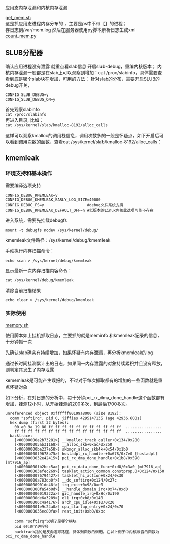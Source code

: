 应用态内存泄漏和内核内存泄漏

[get_mem.sh](./code/get_mem.sh)  
这是抓应用态进程内存分布的 ，主要是ps中不带【】的进程；  
存日志到/var/mem.log  然后在服务器使用py脚本解析日志生成xml  
[count_mem.py](./code/count_mem.py)

## SLUB分配器

确认应用进程没有泄露  就重点看slab信息
开启slub-debug，重编内核版本；
内核内存泄漏一般都是在slab上可以观察到增加：cat /proc/slabinfo，具体需要查看到底是哪个slab块在增加，可用的方法： 针对slab的分布，需要开启SLUB的debug开关，

```
CONFIG_SLUB_DEBUG=y
CONFIG_SLUB_DEBUG_ON=y
```

首先观察slabinfo  
`cat /proc/slabinfo`  
再进入目录, 比如：  
`cat /sys/kernel/slab/kmalloc-8192/alloc_calls`

这样可以观察kmalloc的调用栈信息，调用次数多的一般是怀疑点，如下开启后可以看到调用次数的函数，查看cat /sys/kernel/slab/kmalloc-8192/alloc_calls：


## kmemleak

### 环境支持和基本操作

需要编译选项支持  
```
CONFIG_DEBUG_KMEMLEAK=y
CONFIG_DEBUG_KMEMLEAK_EARLY_LOG_SIZE=40000
CONFIG_DEBUG_FS=y                   #debug文件系统支持
CONFIG_DEBUG_KMEMLEAK_DEFAULT_OFF=n #低版本的Linux内核此选项可能不存在
```

进入系统，需要先挂载debugfs
```
mount -t debugfs nodev /sys/kernel/debug/
```
kmemleak文件路径：/sys/kernel/debug/kmemleak

手动执行内存扫描命令：
```
echo scan > /sys/kernel/debug/kmemleak
```

显示最新一次内存扫描内容命令：
```
cat /sys/kernel/debug/kmemleak
```

清除当前扫描结果
```
echo clear > /sys/kernel/debug/kmemleak
```

### 实际使用

[memory.sh](./code/memory.sh)  

使用脚本如上挂机抓取日志，主要抓的就是meminfo 和kmemleak记录的信息，十分钟抓一次

先确认slab确实有持续增加，如果怀疑有内存泄漏，再分析kmemleak的log

通过长时间挂测累计出的日志，如果同一内存泄露的对象持续累积并且没有释放，则判定其发生了内存泄露

kememleak是可能产生误报的，不过对于每次抓取都有的增加的一些函数就是重点怀疑对象

如下分析，在对日志的分析中，每十分钟pci_rx_dma_done_handle这个函数都有增加，挂测12小时，从开始挂测的200多次，到最后1700多次。

```
unreferenced object 0xffffff80199a8000 (size 8192):
  comm "softirq", pid 0, jiffies 4295147135 (age 42936.600s)
  hex dump (first 32 bytes):
    00 a0 9a 19 80 ff ff ff ff ff ff ff ff ff ff ff  ................
    ff ff ff ff ff ff ff ff ff ff ff ff ff ff ff ff  ................
  backtrace:
    [<00000000e2b73281>] __kmalloc_track_caller+0x134/0x280
    [<000000005ab31168>] __alloc_skb+0xac/0x250
    [<00000000ba237e58>] skbmgr_alloc_skb4k+0x54/0x1b0
    [<00000000f9678b75>] hostadpt_rx_handler+0x678/0x7e0 [hostadpt]
    [<0000000032e42415>] pci_rx_dma_done_handle+0x1b8/0x590 [mt7916_ap]
    [<00000000fb2bcc5a>] pci_rx_data_done_func+0xd8/0x3a0 [mt7916_ap]
    [<000000003efec269>] tasklet_action_common.constprop.0+0x124/0x150
    [<0000000076794427>] tasklet_hi_action+0x24/0x30
    [<00000000a783db0f>] __do_softirq+0x124/0x27c
    [<00000000901de48f>] irq_exit+0x98/0xe0
    [<000000000fa54b0d>] __handle_domain_irq+0x74/0xd0
    [<000000006019322a>] gic_handle_irq+0x8c/0x190
    [<00000000de6a3209>] el1_irq+0xb8/0x140
    [<000000006c4a4176>] arch_cpu_idle+0x10/0x20
    [<000000001e9c24a0>] cpu_startup_entry+0x24/0x70
    [<0000000035ec80fa>] rest_init+0xb0/0xbc
    
	comm "softirq"说明了是哪个模块
	pid 0代表了进程号
	backtrack指的是反向追踪路径，具体到函数的调用。在以上例子中内核泄露的函数为pci_rx_dma_done_handle

```

